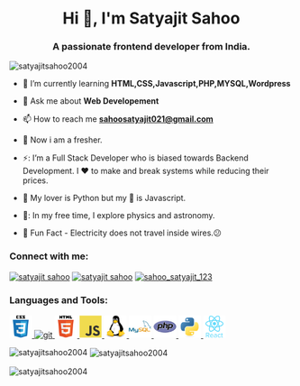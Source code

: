 

<h1 align="center">Hi 👋, I'm Satyajit Sahoo</h1>
<h3 align="center">A passionate frontend developer from India.</h3>

<img align="right" alt="" width="500" sec="https://media.tenor.com/C9qukZqPPS4AAAAM/coding-typing.gif">

<p align="left"> <img src="https://komarev.com/ghpvc/?username=satyajitsahoo2004&label=Profile%20views&color=0e75b6&style=flat" alt="satyajitsahoo2004" /> </p>

- 🌱 I’m currently learning **HTML,CSS,Javascript,PHP,MYSQL,Wordpress**

- 💬 Ask me about **Web Developement**

- 📫 How to reach me **sahoosatyajit021@gmail.com**

- 📄 Now i am a fresher.
-  ⚡: I’m a Full Stack Developer who is biased towards Backend Development. I ❤️ to make and break   systems while reducing their prices.
- 💌 My lover is Python but my 👫 is Javascript.
- 🔭: In my free time, I explore physics and astronomy.
- 🔌 Fun Fact - Electricity does not travel inside wires.😕


<h3 align="left">Connect with me:</h3>
<p align="left">
<a href="https://linkedin.com/in/satyajit sahoo" target="blank"><img align="center" src="https://raw.githubusercontent.com/rahuldkjain/github-profile-readme-generator/master/src/images/icons/Social/linked-in-alt.svg" alt="satyajit sahoo" height="30" width="40" /></a>
<a href="https://fb.com/satyajit sahoo" target="blank"><img align="center" src="https://raw.githubusercontent.com/rahuldkjain/github-profile-readme-generator/master/src/images/icons/Social/facebook.svg" alt="satyajit sahoo" height="30" width="40" /></a>
<a href="https://instagram.com/sahoo_satyajit_123" target="blank"><img align="center" src="https://raw.githubusercontent.com/rahuldkjain/github-profile-readme-generator/master/src/images/icons/Social/instagram.svg" alt="sahoo_satyajit_123" height="30" width="40" /></a>
</p>

<h3 align="left">Languages and Tools:</h3>
<p align="left"> <a href="https://www.w3schools.com/css/" target="_blank" rel="noreferrer"> <img src="https://raw.githubusercontent.com/devicons/devicon/master/icons/css3/css3-original-wordmark.svg" alt="css3" width="40" height="40"/> </a> <a href="https://git-scm.com/" target="_blank" rel="noreferrer"> <img src="https://www.vectorlogo.zone/logos/git-scm/git-scm-icon.svg" alt="git" width="40" height="40"/> </a> <a href="https://www.w3.org/html/" target="_blank" rel="noreferrer"> <img src="https://raw.githubusercontent.com/devicons/devicon/master/icons/html5/html5-original-wordmark.svg" alt="html5" width="40" height="40"/> </a> <a href="https://developer.mozilla.org/en-US/docs/Web/JavaScript" target="_blank" rel="noreferrer"> <img src="https://raw.githubusercontent.com/devicons/devicon/master/icons/javascript/javascript-original.svg" alt="javascript" width="40" height="40"/> </a> <a href="https://www.linux.org/" target="_blank" rel="noreferrer"> <img src="https://raw.githubusercontent.com/devicons/devicon/master/icons/linux/linux-original.svg" alt="linux" width="40" height="40"/> </a> <a href="https://www.mysql.com/" target="_blank" rel="noreferrer"> <img src="https://raw.githubusercontent.com/devicons/devicon/master/icons/mysql/mysql-original-wordmark.svg" alt="mysql" width="40" height="40"/> </a> <a href="https://www.php.net" target="_blank" rel="noreferrer"> <img src="https://raw.githubusercontent.com/devicons/devicon/master/icons/php/php-original.svg" alt="php" width="40" height="40"/> </a> <a href="https://www.python.org" target="_blank" rel="noreferrer"> <img src="https://raw.githubusercontent.com/devicons/devicon/master/icons/python/python-original.svg" alt="python" width="40" height="40"/> </a> <a href="https://reactjs.org/" target="_blank" rel="noreferrer"> <img src="https://raw.githubusercontent.com/devicons/devicon/master/icons/react/react-original-wordmark.svg" alt="react" width="40" height="40"/> </a> </p>

<p><img align="left" src="https://github-readme-stats.vercel.app/api/top-langs?username=satyajitsahoo2004&show_icons=true&locale=en&layout=compact" alt="satyajitsahoo2004" /></p>

<p>&nbsp;<img align="center" src="https://github-readme-stats.vercel.app/api?username=satyajitsahoo2004&show_icons=true&locale=en" alt="satyajitsahoo2004" /></p>

<p><img align="center" src="https://github-readme-streak-stats.herokuapp.com/?user=satyajitsahoo2004&" alt="satyajitsahoo2004" /></p>

